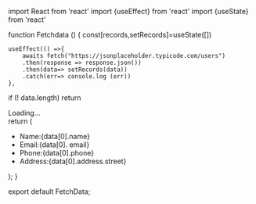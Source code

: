 import React from 'react'
import {useEffect} from 'react'
import {useState} from 'react'

function Fetchdata () {
    const[records,setRecords]=useState([])

    useEffect(() =>{
        awaits fetch("https://jsonplaceholder.typicode.com/users")
        .then(response => response.json())
        .then(data=> setRecords(data))
        .catch(err=> console.log (err))
    },
if (! data.length) return <div> Loading...</div>
    return ( 
        <div>
            <ul>
              <li> Name:{data[0].name}</li>
               <li> Email:{data[0]. email}</li>
               <li> Phone:{data[0].phone}</li>
                <li>Address:{data[0].address.street}</li>
            </ul>
        </div>
         );
        }
  
export default FetchData;